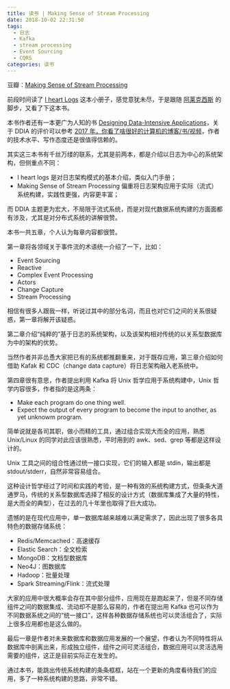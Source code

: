 ```yaml
---
title: 读书 | Making Sense of Stream Processing
date: 2018-10-02 22:31:50
tags:
  - 日志
  - Kafka
  - stream processing
  - Event Sourcing
  - CQRS
categories: 读书
---
```


豆瓣：[Making Sense of Stream Processing](https://book.douban.com/subject/30324756/)

前段时间读了 [I heart Logs](https://book.douban.com/subject/26107374/) 这本小册子，感觉意犹未尽，于是跟随 [阿莱克西斯](https://www.zhihu.com/people/ming-zi-zong-shi-hen-nan-qi/activities) 的脚步，又看了下这本书。

本书作者还有一本更广为人知的书 [Designing Data-Intensive Applications](https://book.douban.com/subject/26197294/)，关于 DDIA 的评价可以参考 [2017 年，你看了啥很好的计算机的博客/书/视频](https://www.zhihu.com/question/263874795/answer/274182358)，作者的技术水平、写作态度还是很值得信赖的。

<!-- more -->

其实这三本书有千丝万缕的联系，尤其是前两本，都是介绍以日志为中心的系统架构，但侧重点不同：

* I heart logs 是对日志架构模式的基本介绍，类似入门手册；
* Making Sense of Stream Processing 偏重将日志架构应用于实际（流式）系统构建，实践性更强，内容更丰富；
  
而 DDIA 主题更为宏大，不局限于流式系统，而是对现代数据系统构建的方面面都有涉及，尤其是对分布式系统的讲解很赞。

本书一共五章，个人认为每章内容都很赞。

第一章将各领域关于事件流的术语统一介绍了一下，比如：

* Event Sourcing
* Reactive
* Complex Event Processing
* Actors
* Change Capture
* Stream Processing

相信有很多人跟我一样，听说过其中的部分名词，而且也对它们之间的关系很疑惑，第一章将解开该疑惑。

第二章介绍“纯粹的”基于日志的系统架构，以及该架构相对传统的以关系型数据库为中的架构的优势。

当然作者并非怂恿大家把已有的系统都推翻重来，对于既存应用，第三章介绍如何借助 Kafak 和 CDC（change data capture）将日志架构融入老系统中。

第四章很有意思，作者提出利用 Kafka 将 Unix 哲学应用于系统构建中，Unix 哲学内容很多，作者指的是这两条：

* Make each program do one thing well.
* Expect the output of every program to become the input to another, as yet unknowm program.

简单说就是各司其职，做小而精的工具，通过组合实现大而全的应用，熟悉 Unix/Linux 的同学对此应该很熟悉，平时用到的 awk、sed、grep 等都是这样设计的。

Unix 工具之间的组合性通过统一接口实现，它们的输入都是 stdin，输出都是 stdout/stderr，自然非常容易组合。

这种设计哲学经过了时间和实践的考验，是一种有效的系统构建方式，但条条大道通罗马，传统的关系型数据库选择了相反的设计方式（数据库集成了大量的特性，是大而全的典型），在过去的几十年里也取得了巨大成功。

遗憾的是在现代应用中，单一数据库越来越难以满足需求了，因此出现了很多各具特色的数据存储系统：

* Redis/Memcached：高速缓存
* Elastic Search：全文检索
* MongoDB：文档型数据库
* Neo4J：图数据库
* Hadoop：批量处理
* Spark Streaming/Flink：流式处理

大家的应用中很大概率会存在其中部分组件，应用现在是跑起来了，但是不同存储组件之间的数据集成、流动却不是那么容易的，作者在提出用 Kafka 也可以作为不同数据系统之间的“统一接口”，这样各种数据存储系统也可以灵活组合了，实际上很多应用都也是这么做的。

最后一章是作者对未来数据库和数据应用发展的一个展望，作者认为不同特性将从数据库中剖离出来，形成独立组件，组件之间可灵活组合，数据应用可以灵活选用需要的组件，这正是目前实际正在发生的。

通过本书，能跳出传统系统构建的条条框框，站在一个更新的角度看待我们的应用，多了一种系统构建的思路，非常不错。
